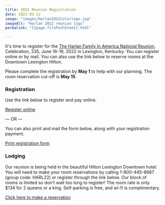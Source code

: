 ```yaml
---
title: 2022 Reunion Registration
date: 2022-03-12
image: "images/Harlan2022Colorlogo.jpg"
imageAlt: "Harlan 2022 reunion logo"
permalink: "{{page.filePathStem}}.html"

---
```


It's time to register for the [The Harlan Family In America National Reunion](/reunions.html#the-reunion-is-on-for-2022), Celebration, 335, June 16-19, 2022 in Lexington, Kentucky. You can register online or by mail. You can also use the link below to reserve rooms at the Downtown Lexington Hilton. 

Please complete the registration by **May 1** to help with our planning. The room reservation cut-off is **May 15**. 

### Registration

Use the link below to register and pay online.

<a href="http://events.constantcontact.com/register/event?llr=cemmudebb&oeidk=a07eizxpnqz444250dc" target="_blank" class="button">Register online</a>

— OR —

You can also print and mail the form below, along with your registration payment.

<a target="_blank" href="/docs/RegistrationForm_2022.pdf" class="button">Print registration form</a>


### Lodging

Our reunion is being held in the beautiful Hilton Lexington Downtown hotel. You will need to make your room reservations by calling 1-800-445-8667 (group code: HARL22) or register
through the link below. Our block of rooms is limited so don't wait too long to register! The room rate is
only $134 for 2 queens or a king. Self-parking is free, and wi-fi is complimentary. 

<a class="button" href="https://www.hilton.com/en/attend-my-event/lexdthf-harl22-0c4e5275-2e7f-4deb-b3db-f4df35716b66/?WT.mc_id=POG">Click here to make a reservation</a>



